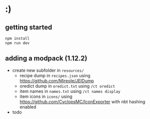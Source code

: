 # :)

## getting started
```bash
npm install
npm run dev
```

## adding a modpack  (1.12.2)
- create new subfolder in `resources/`
	- recipe dump in `recipes.json` using https://github.com/Mireole/JEIDump
	- oredict dump in `oredict.txt` using `/ct oredict`
	- item names in `names.txt` using `/ct names display`
	- item icons in `icons/` using https://github.com/CyclopsMC/IconExporter with nbt hashing enabled
- todo

